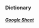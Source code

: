### Dictionary
##### [Google Sheet](https://docs.google.com/spreadsheets/d/15MwGDH14CYp68dWuXA-lZfVVQyzWd9_zPVMsqchE53k/edit?usp=sharing)
